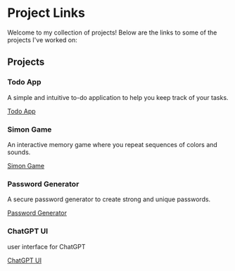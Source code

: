 # Project Links

Welcome to my collection of projects! Below are the links to some of the projects I've worked on:

## Projects

### Todo App
A simple and intuitive to-do application to help you keep track of your tasks.

[Todo App](https://todo-frontend-kv.netlify.app/)

### Simon Game
An interactive memory game where you repeat sequences of colors and sounds.

[Simon Game](https://simon-game-kv.netlify.app/)

### Password Generator
A secure password generator to create strong and unique passwords.

[Password Generator](https://password-kv.netlify.app/)

### ChatGPT UI
user interface for ChatGPT

[ChatGPT UI](https://chatgpt-kv.netlify.app/)
